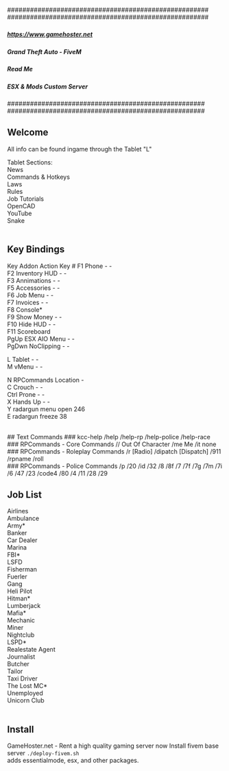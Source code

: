 #####################################################
#####################################################
#####
#####   https://www.gamehoster.net
#####   Grand Theft Auto - FiveM
#####         Read Me
#####   ESX & Mods Custom Server
#####
#####
####################################################
####################################################
<br />
## Welcome
All info can be found ingame through the Tablet "L"

Tablet Sections:  
News  
Commands & Hotkeys  
Laws  
Rules  
Job Tutorials  
OpenCAD  
YouTube  
Snake  
<br />

## Key Bindings
Key       Addon              Action       Key #
F1      Phone                   -           -   
F2      Inventory HUD           -           -  
F3      Annimations             -           -  
F5      Accessories             -           -  
F6      Job Menu                -           -  
F7      Invoices                -           -  
F8      Console*  
F9      Show Money              -           -  
F10     Hide HUD                -           -  
F11     Scoreboard  
PgUp    ESX AIO Menu            -           -  
PgDwn   NoClipping              -           -  
  
L       Tablet                  -           -  
M       vMenu                   -           -  


N       RPCommands           Location       -  
C       Crouch                  -           -  
Ctrl    Prone                   -           -  
X       Hands Up                -           -  
Y       radargun            menu open       246  
E       radargun              freeze        38  
  
<br />
## Text Commands
### kcc-help
/help  
/help-rp  
/help-police  
/help-race  
<br />
### RPCommands - Core Commands  
//      Out Of Character  
/me     Me  
/it     none  
<br />
### RPCommands - Roleplay Commands  
/r          [Radio]  
/dipatch    [Dispatch]  
/911  
/rpname  
/roll  
<br />
### RPCommands - Police Commands  
/p  
/20   
/id  
/32  
/8  
/8f  
/7  
/7f  
/7g  
/7m  
/7i  
/6  
/47  
/23  
/code4  
/80  
/4  
/11  
/28  
/29  
<br />

## Job List  
Airlines  
Ambulance  
Army*  
Banker  
Car Dealer  
Marina  
FBI*  
LSFD  
Fisherman  
Fuerler  
Gang  
Heli Pilot  
Hitman*  
Lumberjack  
Mafia*  
Mechanic  
Miner  
Nightclub  
LSPD*  
Realestate Agent  
Journalist  
Butcher  
Tailor  
Taxi Driver  
The Lost MC*  
Unemployed  
Unicorn Club  
<br />

## Install
GameHoster.net - Rent a high quality gaming server now
Install fivem base server `./deploy-fivem.sh`  
adds essentialmode, esx, and other packages. 
